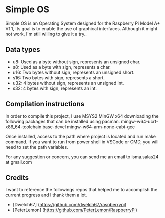 # Simple OS
Simple OS is an Operating System designed for the Raspberry Pi Model A+ V1.1, Its goal is to enable the use of graphical interfaces.  Although it might not work, I'm still willing to give it a try..

## Data types

- u8: Used as a byte without sign, represents an unsigned char.
- s8: Used as a byte with sign, represents a char.
- u16: Two bytes without sign, represents an unsigned short.
- s16: Two bytes with sign, represents a short.
- u32: 4 bytes without sign, represents an unsigned int.
- s32: 4 bytes with sign, represents an int.

## Compilation instructions

In order to compile this project, I use MSYS2 MinGW x64 downloading the following packages that can be installed using pacman.
mingw-w64-ucrt-x86_64-toolchain base-devel
mingw-w64-arm-none-eabi-gcc

Once installed, access to the path where project is located and run make command. If you want to run from power shell in VSCode or CMD, you will need to set the path variables.

For any suggestion or concern, you can send me an email to isma.salas24 at gmail.com

## Credits

I want to reference the followings repos that helped me to accomplish the current progress and I thank them a lot.

- [Dwelch67] (https://github.com/dwelch67/raspberrypi)
- [PeterLemon] (https://github.com/PeterLemon/RaspberryPi)
